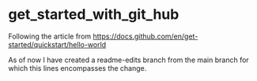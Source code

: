 # get_started_with_git_hub
Following the article from https://docs.github.com/en/get-started/quickstart/hello-world

As of now I have created a readme-edits branch from the main branch for which this lines encompasses the change.
